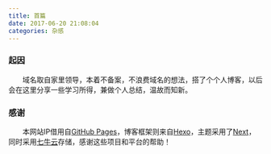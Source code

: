 ```yaml
---
title: 首篇
date: 2017-06-20 21:08:04
categories: 杂感
---
```

###  起因
　　域名取自家里领导，本着不备案，不浪费域名的想法，搭了个个人博客，以后会在这里分享一些学习所得，兼做个人总结，温故而知新。<!-- more -->
###  感谢
　　本网站IP借用自[GitHub Pages](https://pages.github.com/)，博客框架则来自[Hexo](https://hexo.io/zh-cn/index.html)，主题采用了[Next](http://theme-next.iissnan.com/)，同时采用[七牛云](https://www.qiniu.com/)存储，感谢这些项目和平台的帮助！

